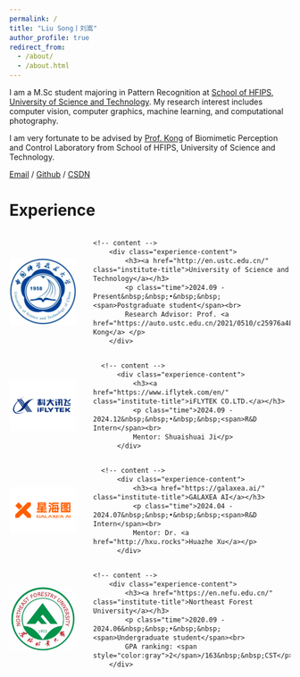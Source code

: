 ```yaml
---
permalink: /
title: "Liu Song丨刘嵩"
author_profile: true
redirect_from: 
  - /about/
  - /about.html
---
```


I am a M.Sc student majoring in Pattern Recognition at [School of HFIPS](https://english.hf.cas.cn/), [University of Science and Technology](http://en.ustc.edu.cn/). My research interest includes computer vision, computer graphics, machine learning, and computational photography.

I am very fortunate to be advised by [Prof. Kong](https://auto.ustc.edu.cn/2021/0510/c25976a484868/page.htm) of Biomimetic Perception and Control Laboratory from School of HFIPS, University of Science and Technology.

<!-- You can find my CV here: [Scrat's Curriculum Vitae](../assets/Curriculum_Vitae.pdf). -->

[Email](mailto:song_ustc@mail.ustc.edu.cn) / [Github](https://github.com/LiuSong-Scrat) / [CSDN](https://blog.csdn.net/qq_57994524?type=blog)

<!-- News
======
🎉2023.04	第二十二届RoboMaster2023机甲大师高校联盟赛(黑龙江站)	冠军

🎉2023.08	第二十二届RoboMaster2023超级对抗赛（全球总决赛）	全国一等奖


Many of the features of dynamic content management systems (like Wordpress) can be achieved in this fashion, using a fraction of the computational resources and with far less vulnerability to hacking and DDoSing. You can also modify the theme to your heart's content without touching the content of your site. If you get to a point where you've broken something in Jekyll/HTML/CSS beyond repair, your markdown files describing your talks, publications, etc. are safe. You can rollback the changes or even delete the repository and start over - just be sure to save the markdown files! Finally, you can also write scripts that process the structured data on the site, such as [this one](https://github.com/academicpages/academicpages.github.io/blob/master/talkmap.ipynb) that analyzes metadata in pages about talks to display [a map of every location you've given a talk](https://academicpages.github.io/talkmap.html).

Research
======
Development of All-directional Automatic Scanning Sorting System for Irregular Packages

Tomato-GraspNet：An end-to-end tomato grasp detection network for agriculture based on RGB-XYZ fusion with MHCA


Site-wide configuration
------
For site content, there is one markdown file for each type of content, which are stored in directories like _publications, _talks, _posts, _teaching, or _pages. For example, each talk is a markdown file in the [_talks directory](https://github.com/academicpages/academicpages.github.io/tree/master/_talks). At the top of each markdown file is structured data in YAML about the talk, which the theme will parse to do lots of cool stuff. The same structured data about a talk is used to generate the list of talks on the [Talks page](https://academicpages.github.io/talks), each [individual page](https://academicpages.github.io/talks/2012-03-01-talk-1) for specific talks, the talks section for the [CV page](https://academicpages.github.io/cv), and the [map of places you've given a talk](https://academicpages.github.io/talkmap.html) (if you run this [python file](https://github.com/academicpages/academicpages.github.io/blob/master/talkmap.py) or [Jupyter notebook](https://github.com/academicpages/academicpages.github.io/blob/master/talkmap.ipynb), which creates the HTML for the map based on the contents of the _talks directory). -->

Experience
======

<div class="section experience-item">
    <!-- badge -->
        <img src="../images/USTC.png" alt="USTC" class="institute-logo">

    <!-- content -->
        <div class="experience-content">
            <h3><a href="http://en.ustc.edu.cn/" class="institute-title">University of Science and Technology</a></h3>
            <p class="time">2024.09 - Present&nbsp;&nbsp;•&nbsp;&nbsp;<span>Postgraduate student</span><br>
            Research Advisor: Prof. <a href="https://auto.ustc.edu.cn/2021/0510/c25976a484868/page.htm">Deyi Kong</a> </p>
        </div>
</div>


<!-- <div class="section experience-item">
          <img src="images/pjlab.png" alt="Shanghai AI Laboratory" class="institute-logo">
          <div class="experience-content">
              <h3><a href="https://www.shlab.org.cn/" class="institute-title">Shanghai AI Laboratory</a></h3>
              <p class="time">2025.02 - Present&nbsp;&nbsp;•&nbsp;&nbsp;<span>Research Intern</span><br>
              Mentor: Dr. <a href="https://yding25.com/">Yan Ding</a></p>
          </div>
</div>  -->

<div class="section experience-item">
      <!-- badge -->
          <img src="images/IFLYTEK.png" alt="iFLYTEK CO.LTD." class="institute-logo">
  
      <!-- content -->
          <div class="experience-content">
              <h3><a href="https://www.iflytek.com/en/" class="institute-title">iFLYTEK CO.LTD.</a></h3>
              <p class="time">2024.09 - 2024.12&nbsp;&nbsp;•&nbsp;&nbsp;<span>R&D Intern</span><br>
              Mentor: Shuaishuai Ji</p>
          </div>
</div>

<div class="section experience-item">
      <!-- badge -->
          <img src="images/GALAXEA.png" alt="GALAXEA AI" class="institute-logo">
  
      <!-- content -->
          <div class="experience-content">
              <h3><a href="https://galaxea.ai/" class="institute-title">GALAXEA AI</a></h3>
              <p class="time">2024.04 - 2024.07&nbsp;&nbsp;•&nbsp;&nbsp;<span>R&D Intern</span><br>
              Mentor: Dr. <a href="http://hxu.rocks">Huazhe Xu</a></p>
          </div>
</div>

<div class="section experience-item">
    <!-- badge -->
        <img src="../images/NEFU.png" alt="NEFU" class="institute-logo">

    <!-- content -->
        <div class="experience-content">
            <h3><a href="https://en.nefu.edu.cn/" class="institute-title">Northeast Forest University</a></h3>
            <p class="time">2020.09 - 2024.06&nbsp;&nbsp;•&nbsp;&nbsp;<span>Undergraduate student</span><br>
            GPA ranking: <span style="color:gray">2</span>/163&nbsp;&nbsp;CST</p>
        </div>
</div>

<style>
.experience-item {
    margin-left: 0px;
    display: flex;
    align-items: center;
    margin-bottom: 0px;
    
}
.institute-logo {
    max-width: 120px;
    margin-right: 30px;
}
.institute-title {
    color: #003373;
    font-size: 22px;
    line-height: 26px;
}

.institute-title:hover {
    border-bottom: 1px solid #003373;
}

.experience-content p span {
    font-style: normal;
    color:gray;
}

.experience-content h3,
.experience-content p {
    margin: 0;
    font-weight:normal;
}


.experience-content a{
    text-decoration: none;
}
</style>


